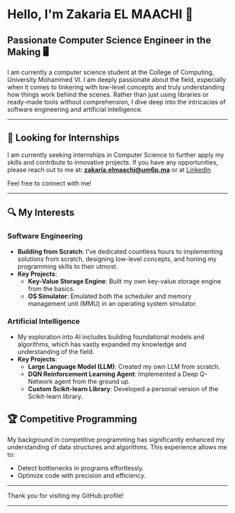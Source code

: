 # Hello, I'm Zakaria EL MAACHI 👋

## Passionate Computer Science Engineer in the Making 🖥️

I am currently a computer science student at the College of Computing, University Mohammed VI. I am deeply passionate about the field, especially when it comes to tinkering with low-level concepts and truly understanding how things work behind the scenes. Rather than just using libraries or ready-made tools without comprehension, I dive deep into the intricacies of software engineering and artificial intelligence.

---

## 📧 Looking for Internships

I am currently seeking internships in Computer Science to further apply my skills and contribute to innovative projects. If you have any opportunities, please reach out to me at: 
**zakaria.elmaachi@um6p.ma** or at [LinkedIn](https://www.linkedin.com/in/zakaria-el-ma%C3%A2chi-694b6522a/)

Feel free to connect with me!

---

## 🔍 My Interests

### Software Engineering
- **Building from Scratch**: I've dedicated countless hours to implementing solutions from scratch, designing low-level concepts, and honing my programming skills to their utmost.
- **Key Projects**:
  - **Key-Value Storage Engine**: Built my own key-value storage engine from the basics.
  - **OS Simulator**: Emulated both the scheduler and memory management unit (MMU) in an operating system simulator.

### Artificial Intelligence
- My exploration into AI includes building foundational models and algorithms, which has vastly expanded my knowledge and understanding of the field.
- **Key Projects**:
  - **Large Language Model (LLM)**: Created my own LLM from scratch.
  - **DQN Reinforcement Learning Agent**: Implemented a Deep Q-Network agent from the ground up.
  - **Custom Scikit-learn Library**: Developed a personal version of the Scikit-learn library.

## 🏆 Competitive Programming
My background in competitive programming has significantly enhanced my understanding of data structures and algorithms. This experience allows me to:
- Detect bottlenecks in programs effortlessly.
- Optimize code with precision and efficiency.

---

Thank you for visiting my GitHub profile!

---
